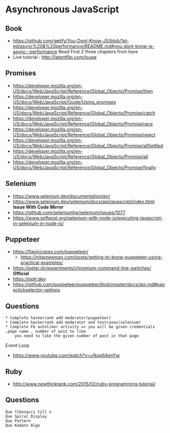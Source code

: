 # Asynchronous JavaScript
## Book
  * https://github.com/getify/You-Dont-Know-JS/blob/1st-ed/async%20&%20performance/README.md#you-dont-know-js-async--performance
    Read First 2 three chapters from here
  * Live tutorial : http://latentflip.com/loupe
## Promises
  * https://developer.mozilla.org/en-US/docs/Web/JavaScript/Reference/Global_Objects/Promise/then
  * https://developer.mozilla.org/en-US/docs/Web/JavaScript/Guide/Using_promises
  * https://developer.mozilla.org/en-US/docs/Web/JavaScript/Reference/Global_Objects/Promise/catch
  * https://developer.mozilla.org/en-US/docs/Web/JavaScript/Reference/Global_Objects/Promise/race
  * https://developer.mozilla.org/en-US/docs/Web/JavaScript/Reference/Global_Objects/Promise/reject
  * https://developer.mozilla.org/en-US/docs/Web/JavaScript/Reference/Global_Objects/Promise/allSettled
  * https://developer.mozilla.org/en-US/docs/Web/JavaScript/Reference/Global_Objects/Promise/all
  * https://developer.mozilla.org/en-US/docs/Web/JavaScript/Reference/Global_Objects/Promise/finally
## Selenium
  * https://www.selenium.dev/documentation/en/
  * https://www.selenium.dev/selenium/docs/api/javascript/index.html
**Issue With Code Mirror** 
  * https://github.com/seleniumhq/selenium/issues/1077
  * https://www.softpost.org/selenium-with-node-js/executing-javascript-in-selenium-in-node-js/
## Puppeteer  
  * https://flaviocopes.com/puppeteer/
	* https://nitayneeman.com/posts/getting-to-know-puppeteer-using-practical-examples/
  * https://peter.sh/experiments/chromium-command-line-switches/
  **Official**
  * https://pptr.dev
  * https://github.com/puppeteer/puppeteer/blob/master/docs/api.md#pageclickselector-options
## Questions
    * Complete hackerrank add moderator(puppeteer)
    * Complete hackerrank add moderator and testcases(selenium)
    * Complete Fb autoliker activity => you will be given credentials ,page name , number of post to like 
        you need to like the given number of post in that page
  Event Loop
  * https://www.youtube.com/watch?v=u1kqx6AenYw
  ## Ruby
  * http://www.newthinktank.com/2015/02/ruby-programming-tutorial/
  
  ## Questions
    Que fibonacci till n
    Que Spiral Display
    Que Pattern
    Que Kadans Algo    
